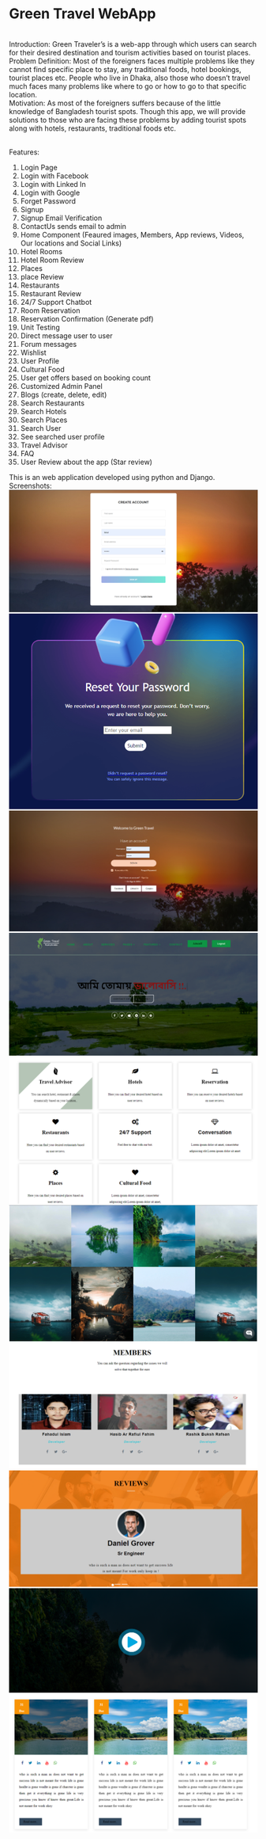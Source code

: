 # Green Travel WebApp
<br>
Introduction:
Green Traveler’s is a web-app through which users can search for their desired destination and tourism activities based on tourist places. <br>
Problem Definition:
Most of the foreigners faces multiple problems like they cannot find specific place to stay, any traditional foods, hotel bookings, tourist places etc. People who live in Dhaka, also those who doesn’t travel much faces many problems like where to go or how to go to that specific location. <br>
Motivation:
As most of the foreigners suffers because of the little knowledge of Bangladesh tourist spots. Though this app, we will provide solutions to those who are facing these problems by adding tourist spots along with hotels, restaurants, traditional foods etc.<br><br>

Features: <br>
1. Login Page<br>
2. Login with Facebook<br>
3. Login with Linked In <br>
4. Login with Google <br>
5. Forget Password<br>
6. Signup<br>
7. Signup Email Verification<br>
8. ContactUs sends email to admin<br>
9. Home Component (Feaured images, Members, App reviews, Videos, Our locations and Social Links)<br>
10. Hotel Rooms<br>
11. Hotel Room Review<br>
12. Places <br>
13. place Review<br>
14. Restaurants<br>
15. Restaurant Review<br>
16. 24/7 Support Chatbot<br>
17. Room Reservation<br>
18. Reservation Confirmation (Generate pdf)<br>
19. Unit Testing<br>
20. Direct message user to user<br>
21. Forum messages<br>
22. Wishlist<br>
23. User Profile<br>
24. Cultural Food <br>
25. User get offers based on booking count<br>
26. Customized Admin Panel <br>
27. Blogs (create, delete, edit)<br>
28. Search Restaurants<br>
29. Search Hotels<br>
30. Search Places<br>
31. Search User<br>
32. See searched user profile<br>
33. Travel Advisor <br>
34. FAQ <br>
35. User Review about the app (Star review) <br>


This is an web application developed using python and Django. <br>
Screenshots: 
![Alt text](1.png?raw=true "Optional Title")
![Alt text](2.png?raw=true "Optional Title")
![Alt text](3.png?raw=true "Optional Title")
![Alt text](4.png?raw=true "Optional Title")
![Alt text](5.png?raw=true "Optional Title")
![Alt text](6.png?raw=true "Optional Title")
![Alt text](7.png?raw=true "Optional Title")
![Alt text](8.png?raw=true "Optional Title")
![Alt text](9.png?raw=true "Optional Title")
![Alt text](10.png?raw=true "Optional Title")
